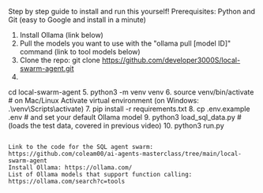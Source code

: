 Step by step guide to install and run this yourself! 
Prerequisites: Python and Git (easy to Google and install in a minute) 
1. Install Ollama (link below) 
2. Pull the models you want to use with the "ollama pull [model ID]" command (link to tool models below) 
3. Clone the repo:
git clone https://github.com/developer3000S/local-swarm-agent.git
4. 
cd local-swarm-agent 
5. 
python3 -m venv venv 
6. 
source venv/bin/activate # on Mac/Linux Activate virtual environment (on Windows: .\venv\Scripts\activate) 
7. 
pip install -r requirements.txt
8. 
cp .env.example .env # and set your default Ollama model 
9. 
python3 load_sql_data.py # (loads the test data, covered in previous video) 
10. 
python3 run.py
~~~~~~~~~~~~~~~~~~~~~~~~~~~~~~~~~~~~~~ 

Link to the code for the SQL agent swarm: https://github.com/coleam00/ai-agents-masterclass/tree/main/local-swarm-agent
Install Ollama: https://ollama.com/ 
List of Ollama models that support function calling: https://ollama.com/search?c=tools 

~~~~~~~~~~~~~~~~~~~~~~~~~~~~~~~~~~~~~~ 
